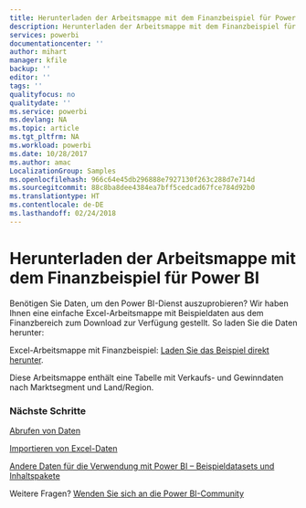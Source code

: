 ```yaml
---
title: Herunterladen der Arbeitsmappe mit dem Finanzbeispiel für Power BI
description: Herunterladen der Arbeitsmappe mit dem Finanzbeispiel für Power BI
services: powerbi
documentationcenter: ''
author: mihart
manager: kfile
backup: ''
editor: ''
tags: ''
qualityfocus: no
qualitydate: ''
ms.service: powerbi
ms.devlang: NA
ms.topic: article
ms.tgt_pltfrm: NA
ms.workload: powerbi
ms.date: 10/28/2017
ms.author: amac
LocalizationGroup: Samples
ms.openlocfilehash: 966c64e45db296888e7927130f263c288d7e714d
ms.sourcegitcommit: 88c8ba8dee4384ea7bff5cedcad67fce784d92b0
ms.translationtype: HT
ms.contentlocale: de-DE
ms.lasthandoff: 02/24/2018
---
```

# <a name="download-the-financial-sample-workbook-for-power-bi"></a>Herunterladen der Arbeitsmappe mit dem Finanzbeispiel für Power BI
Benötigen Sie Daten, um den Power BI-Dienst auszuprobieren? Wir haben Ihnen eine einfache Excel-Arbeitsmappe mit Beispieldaten aus dem Finanzbereich zum Download zur Verfügung gestellt.  So laden Sie die Daten herunter:

Excel-Arbeitsmappe mit Finanzbeispiel: [Laden Sie das Beispiel direkt herunter](http://go.microsoft.com/fwlink/?LinkID=521962).

Diese Arbeitsmappe enthält eine Tabelle mit Verkaufs- und Gewinndaten nach Marktsegment und Land/Region.

### <a name="next-steps"></a>Nächste Schritte
[Abrufen von Daten](service-get-data.md)

[Importieren von Excel-Daten](service-excel-workbook-files.md)

[Andere Daten für die Verwendung mit Power BI – Beispieldatasets und Inhaltspakete](sample-datasets.md)

Weitere Fragen? [Wenden Sie sich an die Power BI-Community](http://community.powerbi.com/)

